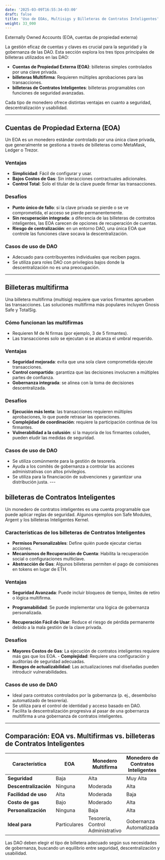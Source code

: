 ```yaml
---
date: '2025-03-09T16:55:34-03:00'
draft: false
title: 'Uso de EOAs, Multisigs y Billeteras de Contratos Inteligentes'
weight: 33_000
---
```


Externally Owned Accounts (EOA, cuentas de propiedad externa)


La gestión eficaz de cuentas y claves es crucial para la seguridad y la gobernanza de las DAO. Esta sección explora los tres tipos principales de billeteras utilizados en las DAO:

- **Cuentas de Propiedad Externa (EOA)**: billeteras simples controlados por una clave privada.
- **billeteras Multifirma**: Requieren múltiples aprobaciones para las transacciones.
- **billeteras de Contratos Inteligentes**: billeteras programables con funciones de seguridad avanzadas.

Cada tipo de monedero ofrece distintas ventajas en cuanto a seguridad, descentralización y usabilidad.

- ---

## **Cuentas de Propiedad Externa (EOA)**

Un EOA es un monedero estándar controlado por una única clave privada, que generalmente se gestiona a través de billeteras como MetaMask, Ledger o Trezor.

### **Ventajas**
- **Simplicidad**: Fácil de configurar y usar.
- **Bajos Costos de Gas**: Sin interacciones contractuales adicionales.
- **Control Total**: Solo el titular de la clave puede firmar las transacciones.

### **Desafíos**
- **Punto único de fallo**: si la clave privada se pierde o se ve comprometida, el acceso se pierde permanentemente.
- **Sin recuperación integrada**: a diferencia de las billeteras de contratos inteligentes, las EOA carecen de opciones de recuperación de cuentas.
- **Riesgo de centralización**: en un entorno DAO, una única EOA que controle las funciones clave socava la descentralización.

### **Casos de uso de DAO**
- Adecuado para contribuyentes individuales que reciben pagos.
- Se utiliza para roles DAO con privilegios bajos donde la descentralización no es una preocupación.

---

## **Billeteras multifirma**

Una billetera multifirma (multisig) requiere que varios firmantes aprueben las transacciones. Las soluciones multifirma más populares incluyen Gnosis Safe y TotalSig.

### **Cómo funcionan las multifirmas**
- Requieren M de N firmas (por ejemplo, 3 de 5 firmantes).
- Las transacciones solo se ejecutan si se alcanza el umbral requerido.

### **Ventajas**
- **Seguridad mejorada**: evita que una sola clave comprometida ejecute transacciones.
- **Control compartido**: garantiza que las decisiones involucren a múltiples partes de confianza.
- **Gobernanza integrada**: se alinea con la toma de decisiones descentralizada.

### **Desafíos**
- **Ejecución más lenta**: las transacciones requieren múltiples aprobaciones, lo que puede retrasar las operaciones.
- **Complejidad de coordinación**: requiere la participación continua de los firmantes.
- **Vulnerabilidad a la colusión**: si la mayoría de los firmantes coluden, pueden eludir las medidas de seguridad.

### **Casos de uso de DAO**
- Se utiliza comúnmente para la gestión de tesorería.
- Ayuda a los comités de gobernanza a controlar las acciones administrativas con altos privilegios.
- Se utiliza para la financiación de subvenciones y garantizar una distribución justa. ---

## **billeteras de Contratos Inteligentes**

Un monedero de contratos inteligentes es una cuenta programable que puede aplicar reglas de seguridad. Algunos ejemplos son Safe Modules, Argent y los billeteras Inteligentes Kernel.

### **Características de los billeteras de Contratos Inteligentes**
- **Permisos Personalizables**: Define quién puede ejecutar ciertas acciones.
- **Mecanismos de Recuperación de Cuenta**: Habilita la recuperación social o configuraciones multiclave.
- **Abstracción de Gas**: Algunos billeteras permiten el pago de comisiones en tokens en lugar de ETH.

### **Ventajas**
- **Seguridad Avanzada**: Puede incluir bloqueos de tiempo, límites de retiro o lógica multifirma.

- **Programabilidad**: Se puede implementar una lógica de gobernanza personalizada.

- **Recuperación Fácil de Usar**: Reduce el riesgo de pérdida permanente debido a la mala gestión de la clave privada.

### **Desafíos**
- **Mayores Costos de Gas**: La ejecución de contratos inteligentes requiere más gas que los EOA. - **Complejidad**: Requiere una configuración y auditorías de seguridad adecuadas.
- **Riesgos de actualizabilidad**: Las actualizaciones mal diseñadas pueden introducir vulnerabilidades.

### **Casos de uso de DAO**
- Ideal para contratos controlados por la gobernanza (p. ej., desembolso automatizado de tesorería).
- Se utiliza para el control de identidad y acceso basado en DAO.
- Facilita la descentralización progresiva al pasar de una gobernanza multifirma a una gobernanza de contratos inteligentes.

---

## **Comparación: EOA vs. Multifirmas vs. billeteras de Contratos Inteligentes**

| Característica | EOA | Monedero Multifirma | Monedero de Contratos Inteligentes |
|-------------------|------|----------------|----------------------|
| **Seguridad** | Baja | Alta | Muy Alta |
| **Descentralización** | Ninguna | Moderada | Alta |
| **Facilidad de uso** | Alta | Moderada | Baja |
| **Costo de gas** | Bajo | Moderado | Alta |
| **Personalización** | Ninguna | Baja | Alta |
| **Ideal para** | Particulares | Tesorería, Control Administrativo | Gobernanza Automatizada |

Las DAO deben elegir el tipo de billetera adecuado según sus necesidades de gobernanza, buscando un equilibrio entre seguridad, descentralización y usabilidad.